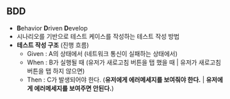 ## BDD 
- **B**ehavior **D**riven **D**evelop
- 시나리오를 기반으로 테스트 케이스를 작성하는 테스트 작성 방법
- **테스트 작성 구조** (진행 흐름)
  - Given : A의 상태에서 (네트워크 통신이 실패하는 상태에서)
  - When : B가 실행될 때 (유저가 새로고침 버튼을 탭 했을 때 | 유저가 새로고침 버튼을 탭 하지 않으면)
  - Then : C가 발생되어야 한다. (**유저에게 에러메세지를 보여줘야 한다.** | **유저에게 에러메세지를 보여주면 안된다.**)
